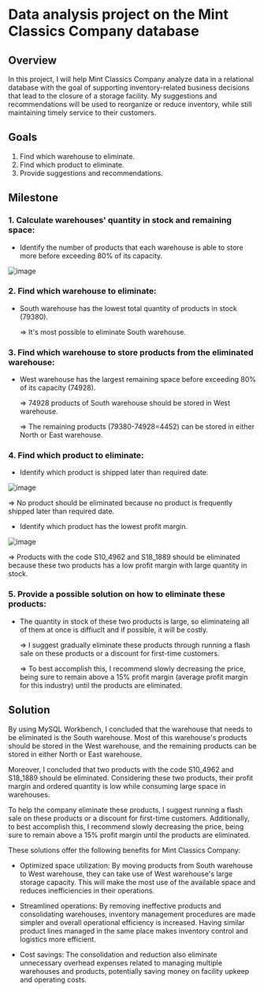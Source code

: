 # Data analysis project on the Mint Classics Company database
## Overview
In this project, I will help Mint Classics Company analyze data in a relational database with the goal of supporting inventory-related business decisions that lead to the closure of a storage facility. My suggestions and recommendations will be used to reorganize or reduce inventory, while still maintaining timely service to their customers.
## Goals
1. Find which warehouse to eliminate.
2. Find which product to eliminate.
3. Provide suggestions and recommendations.
## Milestone
### 1. Calculate warehouses' quantity in stock and remaining space:
- Identify the number of products that each warehouse is able to store more before exceeding 80% of its capacity.

![image](https://github.com/thangdang04/Analyze-data-in-a-model-car-database-with-MySQL-Workbench/assets/171898627/0ddd77bd-3a43-4ca1-9bae-0108ac7a520b)


### 2. Find which warehouse to eliminate:
- South warehouse has the lowest total quantity of products in stock (79380).

  => It's most possible to eliminate South warehouse.
### 3. Find which warehouse to store products from the eliminated warehouse:
- West warehouse has the largest remaining space before exceeding 80% of its capacity (74928).

  => 74928 products of South warehouse should be stored in West warehouse.

  => The remaining products (79380-74928=4452) can be stored in either North or East warehouse.
### 4. Find which product to eliminate:
- Identify which product is shipped later than required date.

![image](https://github.com/thangdang04/Analyze-data-in-a-model-car-database-with-MySQL-Workbench/assets/171898627/d680ade9-6538-4196-b789-26a919d5730b)

 
  => No product should be eliminated because no product is frequently shipped later than required date.

- Identify which product has the lowest profit margin.

![image](https://github.com/thangdang04/Analyze-data-in-a-model-car-database-with-MySQL-Workbench/assets/171898627/8aa8de0c-af9c-4d6a-9500-2b5705be9697)

  => Products with the code S10_4962 and S18_1889 should be eliminated because these two products has a low profit margin with large quantity in stock.

### 5. Provide a possible solution on how to eliminate these products:
- The quantity in stock of these two products is large, so eliminateing all of them at once is diffiuclt and if possible, it will be costly.

  => I suggest gradually eliminate these products through running a flash sale on these products or a discount for first-time customers.
  
  => To best accomplish this, I recommend slowly decreasing the price, being sure to remain above a 15% profit margin (average profit margin for this industry) until the products are eliminated.
## Solution
By using MySQL Workbench, I concluded that the warehouse that needs to be eliminated is the South warehouse. Most of this warehouse's products should be stored in the West warehouse, and the remaining products can be stored in either North or East warehouse.

Moreover, I concluded that two products with the code S10_4962 and S18_1889 should be eliminated. Considering these two products, their profit margin and ordered quantity is low while consuming large space in warehouses.

To help the company eliminate these products, I suggest running a flash sale on these products or a discount for first-time customers. Additionally, to best accomplish this, I recommend slowly decreasing the price, being sure to remain above a 15% profit margin until the products are eliminated.

These solutions offer the following benefits for Mint Classics Company:

- Optimized space utilization: By moving products from South warehouse to West warehouse, they can take use of West warehouse's large storage capacity. This will make the most use of the available space and reduces inefficiencies in their operations.

- Streamlined operations: By removing ineffective products and consolidating warehouses, inventory management procedures are made simpler and overall operational efficiency is increased. Having similar product lines managed in the same place makes inventory control and logistics more efficient.

- Cost savings: The consolidation and reduction also eliminate unnecessary overhead expenses related to managing multiple warehouses and products, potentially saving money on facility upkeep and operating costs.
